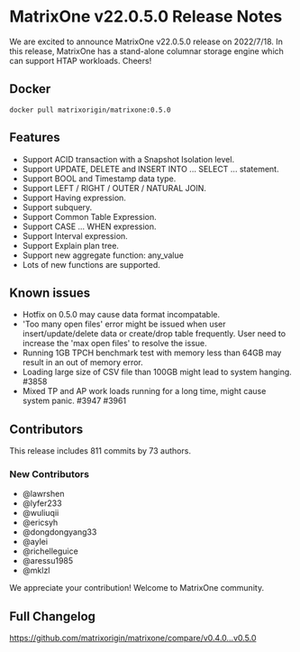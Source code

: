 # **MatrixOne v22.0.5.0 Release Notes**

We are excited to announce MatrixOne v22.0.5.0 release on 2022/7/18. In this release, MatrixOne has a stand-alone columnar storage engine which can support HTAP workloads. Cheers!

## Docker

```
docker pull matrixorigin/matrixone:0.5.0
```

## Features

- Support ACID transaction with a Snapshot Isolation level.
- Support UPDATE, DELETE and INSERT INTO ... SELECT ... statement.
- Support BOOL and Timestamp data type.
- Support LEFT / RIGHT / OUTER / NATURAL JOIN.
- Support Having expression.
- Support subquery.
- Support Common Table Expression.
- Support CASE ... WHEN expression.
- Support Interval expression.
- Support Explain plan tree.
- Support new aggregate function: any_value
- Lots of new functions are supported.

## Known issues

- Hotfix on 0.5.0 may cause data format incompatable.
- 'Too many open files' error might be issued when user insert/update/delete data or create/drop table frequently. User need to increase the 'max open files' to resolve the issue.
- Running 1GB TPCH benchmark test with memory less than 64GB may result in an out of memory error.
- Loading large size of CSV file than 100GB might lead to system hanging. #3858
- Mixed TP and AP work loads running for a long time, might cause system panic. #3947 #3961

## Contributors

This release includes 811 commits by 73 authors.

### New Contributors

* @lawrshen
* @lyfer233
* @wuliuqii
* @ericsyh
* @dongdongyang33
* @aylei
* @richelleguice
* @aressu1985
* @mklzl

We appreciate your contribution! Welcome to MatrixOne community.

## Full Changelog

<https://github.com/matrixorigin/matrixone/compare/v0.4.0...v0.5.0>

